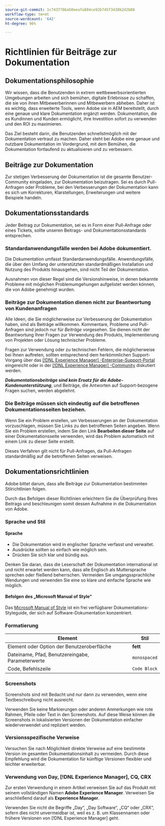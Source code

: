 ```yaml
---
source-git-commit: 1c7437786a50eeafa884ce92b745f3438b2d2b88
workflow-type: tm+mt
source-wordcount: '642'
ht-degree: 96%

---
```

# Richtlinien für Beiträge zur Dokumentation

## Dokumentationsphilosophie

Wir wissen, dass die Benutzenden in extrem wettbewerbsorientierten Umgebungen arbeiten und sich bemühen, digitale Erlebnisse zu schaffen, die sie von ihren Mitbewerberinnen und Mitbewerbern abheben. Daher ist es wichtig, dass erweiterte Tools, wenn Adobe sie in AEM bereitstellt, durch eine genaue und klare Dokumentation ergänzt werden. Dokumentation, die es Kundinnen und Kunden ermöglicht, ihre Investition sofort zu verwenden und den ROI zu maximieren.

Das Ziel besteht darin, die Benutzenden schnellstmöglich mit der Dokumentation vertraut zu machen. Daher steht bei Adobe eine genaue und nutzbare Dokumentation im Vordergrund, mit dem Bemühen, die Dokumentation fortlaufend zu aktualisieren und zu verbessern.

## Beiträge zur Dokumentation

Zur stetigen Verbesserung der Dokumentation ist die gesamte Benutzer-Community eingeladen, zur Dokumentation beizutragen. Sei es durch Pull-Anfragen oder Probleme, bei den Verbesserungen der Dokumentation kann es sich um Korrekturen, Klarstellungen, Erweiterungen und weitere Beispiele handeln.

## Dokumentationsstandards

Jeder Beitrag zur Dokumentation, sei es in Form einer Pull-Anfrage oder eines Tickets, sollte unseren Beitrags- und Dokumentationsstandards entsprechen.

### Standardanwendungsfälle werden bei Adobe dokumentiert.

Die Dokumentation umfasst Standardanwendungsfälle. Anwendungsfälle, die über den Umfang der unterstützten standardmäßigen Installation und Nutzung des Produkts hinausgehen, sind nicht Teil der Dokumentation. 

Ausnahmen von dieser Regel sind die Versionshinweise, in denen bekannte Probleme mit möglichen Problemumgehungen aufgelistet werden können, die von Adobe genehmigt wurden.

### Beiträge zur Dokumentation dienen nicht zur Beantwortung von Kundenanfragen

Alle Ideen, die Sie möglicherweise zur Verbesserung der Dokumentation haben, sind als Beiträge willkommen. Kommentare, Probleme und Pull-Anfragen sind jedoch nur für *Beiträge* vorgesehen. Sie dienen nicht der Beantwortung Ihrer Fragen zur Verwendung des Produkts, Implementierung von Projekten oder Lösung technischer Probleme.

Fragen zur Verwendung oder zu technischen Fehlern, die möglicherweise bei Ihnen auftreten, sollten entsprechend dem herkömmlichen Support-Vorgang über das [[!DNL Experience Manager] -Enterprise-Support-Portal](https://experienceleague.adobe.com/?support-solution=Experience+Manager&amp;lang=de#home) eingereicht oder in der [[!DNL Experience Manager] -Community](https://experienceleaguecommunities.adobe.com/t5/adobe-experience-manager/ct-p/adobe-experience-manager-community?lang=de) diskutiert werden.

***Dokumentationsbeiträge sind kein Ersatz für die Adobe-Kundenunterstützung***, und Beiträge, die Antworten auf Support-bezogene Fragen suchen, werden abgelehnt.

### Die Beiträge müssen sich eindeutig auf die betroffenen Dokumentationsseiten beziehen.

Wenn Sie ein Problem erstellen, um Verbesserungen an der Dokumentation vorzuschlagen, müssen Sie Links zu den betroffenen Seiten angeben. Wenn Sie ein Problem erstellen, indem Sie den Link **Bearbeiten dieser Seite** auf einer Dokumentationsseite verwenden, wird das Problem automatisch mit einem Link zu dieser Seite erstellt.

Dieses Verfahren gilt nicht für Pull-Anfragen, da Pull-Anfragen standardmäßig auf die betroffenen Seiten verweisen.

## Dokumentationsrichtlinien

Adobe bittet darum, dass alle Beiträge zur Dokumentation bestimmten Stilrichtlinien folgen.

Durch das Befolgen dieser Richtlinien erleichtern Sie die Überprüfung Ihres Beitrags und beschleunigen somit dessen Aufnahme in die Dokumentation von Adobe.

### Sprache und Stil

#### Sprache

* Die Dokumentation wird in englischer Sprache verfasst und verwaltet.
* Ausdrücke sollten so einfach wie möglich sein.
* Drücken Sie sich klar und bündig aus.

Denken Sie daran, dass die Leserschaft der Dokumentation international ist und nicht erwartet werden kann, dass alle Englisch als Muttersprache sprechen oder fließend beherrschen. Vermeiden Sie umgangssprachliche Wendungen und verwenden Sie eine so klare und einfache Sprache wie möglich.

#### Befolgen des „Microsoft Manual of Style“

Das [Microsoft Manual of Style](https://learn.microsoft.com/de-de/style-guide/welcome/) ist ein frei verfügbarer Dokumentations-Styleguide, der sich auf Software-Dokumentation konzentriert.

### Formatierung

| Element | Stil |
| -------------------------------------------- | ---------------- |
| Element oder Option der Benutzeroberfläche | **fett** |
| Dateiname, Pfad, Benutzereingabe, Parameterwerte | `monospaced` |
| Code, Befehlszeile | ```Code Block``` |

### Screenshots

Screenshots sind mit Bedacht und nur dann zu verwenden, wenn eine Textbeschreibung nicht ausreicht.

Verwenden Sie keine Markierungen oder anderen Anmerkungen wie rote Rahmen, Pfeile oder Text in den Screenshots. Auf diese Weise können die Screenshots in lokalisierten Versionen der Dokumentation einfacher wiederverwendet und repliziert werden.

### Versionsspezifische Verweise

Versuchen Sie nach Möglichkeit direkte Verweise auf eine bestimmte Version im gesamten Dokumentationsinhalt zu vermeiden. Durch diese Empfehlung wird die Dokumentation für künftige Versionen flexibler und leichter erweiterbar.

### Verwendung von Day, [!DNL Experience Manager], CQ, CRX

Zur ersten Verwendung in einem Artikel verweisen Sie auf das Produkt mit seinem vollständigen Namen **Adobe Experience Manager**. Verweisen Sie anschließend darauf als **Experience Manager**.

Verwenden Sie nicht die Begriffe „Day“, „Day Software“, „CQ“ oder „CRX“, sofern dies nicht unvermeidbar ist, weil es z. B. um Klassennamen oder frühere Versionen von [!DNL Experience Manager] geht.
